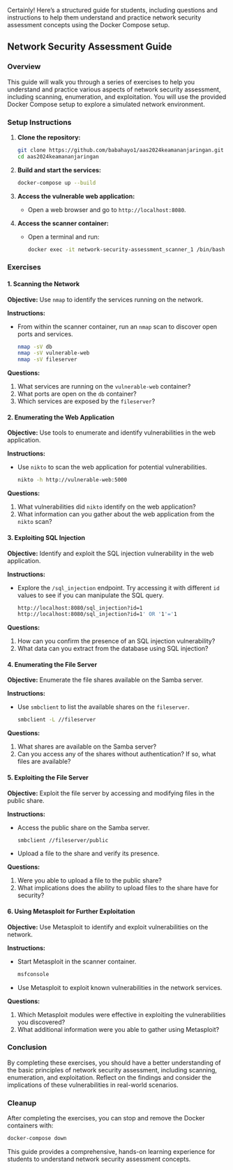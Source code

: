 Certainly! Here’s a structured guide for students, including questions and instructions to help them understand and practice network security assessment concepts using the Docker Compose setup.

## Network Security Assessment Guide

### Overview
This guide will walk you through a series of exercises to help you understand and practice various aspects of network security assessment, including scanning, enumeration, and exploitation. You will use the provided Docker Compose setup to explore a simulated network environment.

### Setup Instructions
1. **Clone the repository:**
    ```sh
    git clone https://github.com/babahayo1/aas2024keamananjaringan.git
    cd aas2024keamananjaringan
    ```

2. **Build and start the services:**
    ```sh
    docker-compose up --build
    ```

3. **Access the vulnerable web application:**
    - Open a web browser and go to `http://localhost:8080`.

4. **Access the scanner container:**
    - Open a terminal and run:
        ```sh
        docker exec -it network-security-assessment_scanner_1 /bin/bash
        ```

### Exercises

#### 1. Scanning the Network
**Objective:** Use `nmap` to identify the services running on the network.

**Instructions:**
- From within the scanner container, run an `nmap` scan to discover open ports and services.
    ```sh
    nmap -sV db
    nmap -sV vulnerable-web
    nmap -sV fileserver
    ```

**Questions:**
1. What services are running on the `vulnerable-web` container?
2. What ports are open on the `db` container?
3. Which services are exposed by the `fileserver`?

#### 2. Enumerating the Web Application
**Objective:** Use tools to enumerate and identify vulnerabilities in the web application.

**Instructions:**
- Use `nikto` to scan the web application for potential vulnerabilities.
    ```sh
    nikto -h http://vulnerable-web:5000
    ```

**Questions:**
1. What vulnerabilities did `nikto` identify on the web application?
2. What information can you gather about the web application from the `nikto` scan?

#### 3. Exploiting SQL Injection
**Objective:** Identify and exploit the SQL injection vulnerability in the web application.

**Instructions:**
- Explore the `/sql_injection` endpoint. Try accessing it with different `id` values to see if you can manipulate the SQL query.
    ```sh
    http://localhost:8080/sql_injection?id=1
    http://localhost:8080/sql_injection?id=1' OR '1'='1
    ```

**Questions:**
1. How can you confirm the presence of an SQL injection vulnerability?
2. What data can you extract from the database using SQL injection?

#### 4. Enumerating the File Server
**Objective:** Enumerate the file shares available on the Samba server.

**Instructions:**
- Use `smbclient` to list the available shares on the `fileserver`.
    ```sh
    smbclient -L //fileserver
    ```

**Questions:**
1. What shares are available on the Samba server?
2. Can you access any of the shares without authentication? If so, what files are available?

#### 5. Exploiting the File Server
**Objective:** Exploit the file server by accessing and modifying files in the public share.

**Instructions:**
- Access the public share on the Samba server.
    ```sh
    smbclient //fileserver/public
    ```
- Upload a file to the share and verify its presence.

**Questions:**
1. Were you able to upload a file to the public share?
2. What implications does the ability to upload files to the share have for security?

#### 6. Using Metasploit for Further Exploitation
**Objective:** Use Metasploit to identify and exploit vulnerabilities on the network.

**Instructions:**
- Start Metasploit in the scanner container.
    ```sh
    msfconsole
    ```
- Use Metasploit to exploit known vulnerabilities in the network services.

**Questions:**
1. Which Metasploit modules were effective in exploiting the vulnerabilities you discovered?
2. What additional information were you able to gather using Metasploit?

### Conclusion
By completing these exercises, you should have a better understanding of the basic principles of network security assessment, including scanning, enumeration, and exploitation. Reflect on the findings and consider the implications of these vulnerabilities in real-world scenarios.

### Cleanup
After completing the exercises, you can stop and remove the Docker containers with:
```sh
docker-compose down
```

This guide provides a comprehensive, hands-on learning experience for students to understand network security assessment concepts.